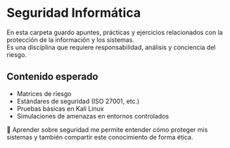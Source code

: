# Seguridad Informática

En esta carpeta guardo apuntes, prácticas y ejercicios relacionados con la protección de la información y los sistemas.  
Es una disciplina que requiere responsabilidad, análisis y conciencia del riesgo.

## Contenido esperado

- Matrices de riesgo
- Estándares de seguridad (ISO 27001, etc.)
- Pruebas básicas en Kali Linux
- Simulaciones de amenazas en entornos controlados

🔐 Aprender sobre seguridad me permite entender cómo proteger mis sistemas y también compartir este conocimiento de forma ética.
